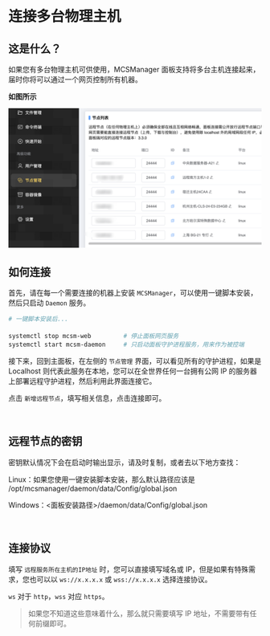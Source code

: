 # 连接多台物理主机


## 这是什么？

如果您有多台物理主机可供使用，MCSManager 面板支持将多台主机连接起来，届时你将可以通过一个网页控制所有机器。


**如图所示**

![图片](images/daemons.png)

## 如何连接

首先，请在每一个需要连接的机器上安装 `MCSManager`，可以使用一键脚本安装，然后只启动 `Daemon` 服务。

```bash
# 一键脚本安装后...

systemctl stop mcsm-web         # 停止面板网页服务
systemctl start mcsm-daemon     # 只启动面板守护进程服务，用来作为被控端
```

接下来，回到主面板，在左侧的 `节点管理` 界面，可以看见所有的守护进程，如果是 Localhost 则代表此服务在本地，您可以在全世界任何一台拥有公网 IP 的服务器上部署远程守护进程，然后利用此界面连接它。

点击 `新增远程节点`，填写相关信息，点击连接即可。

<br />

## 远程节点的密钥

密钥默认情况下会在启动时输出显示，请及时复制，或者去以下地方查找：

Linux：如果您使用一键安装脚本安装，那么默认路径应该是 /opt/mcsmanager/daemon/data/Config/global.json

Windows：<面板安装路径>/daemon/data/Config/global.json


<br />

## 连接协议

填写 `远程服务所在主机的IP地址` 时，您可以直接填写域名或 IP，但是如果有特殊需求，您也可以以 `ws://x.x.x.x` 或 `wss://x.x.x.x` 选择连接协议。

`ws` 对于 `http`，`wss` 对应 `https`。

> 如果您不知道这些意味着什么，那么就只需要填写 IP 地址，不需要带有任何前缀即可。

<br />
